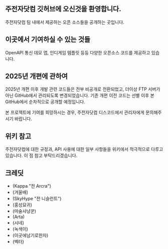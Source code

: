 ## 주전자닷컴 깃허브에 오신것을 환영합니다.
주전자닷컴 팀 내에서 제공하는 오픈 소스들을 공개하는 곳입니다.

## 이곳에서 기여하실 수 있는 것들
OpenAPI 통신 데모 앱, 인디게임 템플릿 등등 다양한 오픈소스 코드를 제공하고 있습니다.

## 2025년 개편에 관하여
2025년 개편 이후 개발 관련 코드들은 전부 비공개로 전환되었고, 더이상 FTP 서버가 아닌 GitHub에서 관리되도록 변경되었습니다.
기존 개편 이전 코드는 선별 이후 본 GitHub에서 순차적으로 공개할 예정입니다.

본 프로젝트에 기여를 희망하시는 경우, 주전자닷컴 디스코드에서 관리자에게 문의해주시기 바랍니다.

## 위키 참고
주전자닷컴에 대한 규정과, API 사용에 대한 일부 사항들을 위키에서 적극적으로 다루고 있습니다. 이 점 참고 부탁드리겠습니다.

## 크레딧
 * (Kappa "전 Arcra")
 * (겨울배)
 * (SkyHype "전 니슬런트")
 * (홍성묘귀)
 * (마술사냥꾼)
 * (Arta)
 * (시네)
 * (녹색이)
 * (이곳에남기로한자)
 * (벡터)
    

